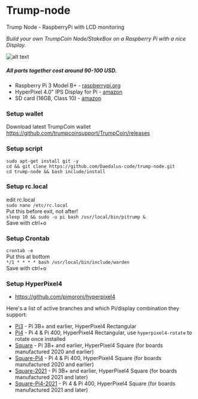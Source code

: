 # Trump-node
Trump Node - RaspberryPi with LCD monitoring

*Build your own TrumpCoin Node/StakeBox on a Raspberry Pi with a nice Display.*

![alt text](https://i.imgur.com/5Wg4jR7.jpg)  

##### All parts together cost around 90-100 USD.

* Raspberry Pi 3 Model B+ - [raspberrypi.org](https://www.raspberrypi.org/products/raspberry-pi-3-model-b-plus/)
* HyperPixel 4.0" IPS Display for Pi - [amazon](https://www.amazon.co.uk/dp/B07HJ59NP3/)
* SD card (16GB, Class 10) - [amazon](https://www.amazon.co.uk/SanDisk-Ultra-Memory-Class-Black/dp/B0143RTB1E)

### Setup wallet
Download latest TrumpCoin wallet  
https://github.com/trumpcoinsupport/TrumpCoin/releases  

### Setup script
``sudo apt-get install git -y``  
``cd && git clone https://github.com/Daedalus-code/trump-node.git``  
``cd trump-node && bash include/install``  

### Setup rc.local

edit rc.local  
``sudo nano /etc/rc.local``  
Put this before exit, not after!  
``sleep 10 && sudo -u pi bash /usr/local/bin/pitrump &``  
Save with ctrl+o  

### Setup Crontab
``crontab -e``  
Put this at bottom  
``*/1 * * * * bash /usr/local/bin/include/warden``  
Save with ctrl+o  

### Setup HyperPixel4

* https://github.com/pimoroni/hyperpixel4

Here's a list of active branches and which Pi/display combination they support:

* [Pi3](https://github.com/pimoroni/hyperpixel4/tree/pi3) - Pi 3B+ and earlier, HyperPixel4 Rectangular
* [Pi4](https://github.com/pimoroni/hyperpixel4/tree/pi4) - Pi 4 & Pi 400, HyperPixel4 Rectangular, use `hyperpixel4-rotate` to rotate once installed
* [Square](https://github.com/pimoroni/hyperpixel4/tree/square) - Pi 3B+ and earlier, HyperPixel4 Square (for boards manufactured 2020 and earlier)
* [Square-Pi4](https://github.com/pimoroni/hyperpixel4/tree/square-pi4)  - Pi 4 & Pi 400, HyperPixel4 Square (for boards manufactured 2020 and earlier)
* [Square-2021](https://github.com/pimoroni/hyperpixel4/tree/square-2021) - Pi 3B+ and earlier, HyperPixel4 Square (for boards manufactured 2021 and later)
* [Square-Pi4-2021](https://github.com/pimoroni/hyperpixel4/tree/square-pi4-2021)  - Pi 4 & Pi 400, HyperPixel4 Square (for boards manufactured 2021 and later)
